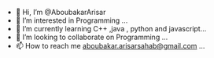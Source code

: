 - 👋 Hi, I’m @AboubakarArisar
- 👀 I’m interested in Programming ...
- 🌱 I’m currently learning C++ ,java , python and javascript...
- 💞️ I’m looking to collaborate on Programming ...
- 📫 How to reach me aboubakar.arisarsahab@gmail.com ...

<!---
AboubakarArisar/AboubakarArisar is a ✨ special ✨ repository because its `README.md` (this file) appears on your GitHub profile.
You can click the Preview link to take a look at your changes.
--->
 
